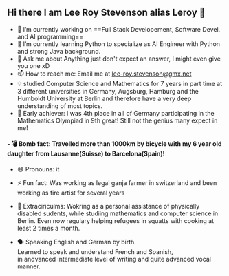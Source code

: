 ## Hi there I am Lee Roy Stevenson alias Leroy 👋

- 🔭 I’m currently working on ==Full Stack Developement, Software Devel. and AI programming==
- 🌱 I’m currently learning Python to specialize as AI Engineer with Python and strong Java background.
- 💬 Ask me about Anything just don't expect an answer, I might even give you one xD
- 📫 How to reach me: Email me at lee-roy.stevenson@gmx.net
- 💡 studied Computer Science and Mathematics for 7 years in part time at 3 different universities in Germany, Augsburg, Hamburg and the Humboldt University at Berlin and therefore have a very deep understanding of most topics.
- 🦈 Early achiever: I was 4th place in all of Germany participating in the Mathematics Olympiad in 9th great! Still not the genius many expect in me!
#### - 💣  Bomb fact: Travelled more than 1000km by bicycle with my 6 year old daughter from Lausanne(Suisse) to Barcelona(Spain)!
- 😄 Pronouns: it
- ⚡ Fun fact: Was working as legal ganja farmer in switzerland and been working as fire artist for several years
- 🏥 Extraciriculms: Wokring as a personal assistance of physically disabled sudents, while studiing mathematics and computer science in Berlin.
    Even now regulary helping refugees in squatts with cooking at least 2 times a month.

- 🗣️ Speaking English and German by birth.    
   Learned to speak and understand French and Spanish,   
   in andvanced intermediate level of writing and quite advanced vocal manner.
